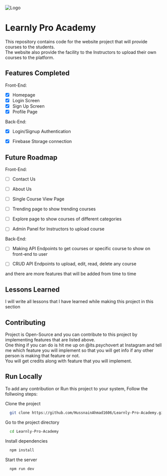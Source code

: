 
![Logo](https://raw.githubusercontent.com/HussnainAhmad1606/Learnly-Pro-Academy/master/public/cover.png)

# Learnly Pro Academy

This repository contains code for the website project that will provide courses to the students.  
The website also provide the facility to the Instructors to upload their own courses to the platform.



## Features Completed
Front-End:
- [x]  Homepage
- [x]  Login Screen
- [x]  Sign Up Screen
- [x]  Profile Page

Back-End:
- [x]  Login/Signup Authentication
- [x]  Firebase Storage connection


## Future Roadmap
Front-End:
- [ ]  Contact Us
- [ ]  About Us
- [ ]  Single Course View Page
- [ ]  Trending page to show trending courses
- [ ]  Explore page to show courses of different categories
- [ ]  Admin Panel for Instructors to upload course




Back-End:
- [ ]  Making API Endpoints to get courses or specific course to show on front-end to user
- [ ]  CRUD API Endpoints to upload, edit, read, delete any course


and there are more features that will be added from time to time
## Lessons Learned

I will write all lessons that I have learned while making this project in this section

## Contributing

Project is Open-Source and you can contribute to this project by implementing features that are listed above.  
One thing if you can do is hit me up on @its.psychovert at Instagram and tell me which feature you will implement so that you will get info if any other person is making that feature or not.   
You will get credits along with feature that you will implement.


## Run Locally
To add any contribution or Run this project to your system, Follow the follwoing steps:

Clone the project

```bash
  git clone https://github.com/HussnainAhmad1606/Learnly-Pro-Academy.git
```

Go to the project directory

```bash
  cd Learnly-Pro-Academy
```

Install dependencies

```bash
  npm install
```

Start the server

```bash
  npm run dev
```


